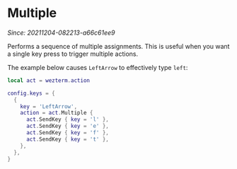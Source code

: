 # Multiple

*Since: 20211204-082213-a66c61ee9*

Performs a sequence of multiple assignments.  This is useful when you
want a single key press to trigger multiple actions.

The example below causes `LeftArrow` to effectively type `left`:

```lua
local act = wezterm.action

config.keys = {
  {
    key = 'LeftArrow',
    action = act.Multiple {
      act.SendKey { key = 'l' },
      act.SendKey { key = 'e' },
      act.SendKey { key = 'f' },
      act.SendKey { key = 't' },
    },
  },
}
```
